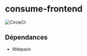 # consume-frontend

![CircleCI](https://circleci.com/gh/TSAP-Laval/consume-frontend.svg?style=svg)

## Dépendances

* Webpack